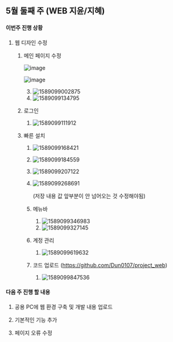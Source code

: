 ## 5월 둘째 주 (WEB 지윤/지혜)

#### 이번주 진행 상황

1. 웹 디자인 수정

   1. 메인 페이지 수정

      ![image](https://user-images.githubusercontent.com/40848202/81501631-674dc380-9314-11ea-9562-228fe48b1794.png)
      
      ![image](https://user-images.githubusercontent.com/40848202/81501650-7df41a80-9314-11ea-8736-e945c77680d1.png)

      3. ![1589099002875](C:\Users\박지윤\AppData\Roaming\Typora\typora-user-images\1589099002875.png)
      4. ![1589099134795](C:\Users\박지윤\AppData\Roaming\Typora\typora-user-images\1589099134795.png)

   2. 로그인 

      1. ![1589099111912](C:\Users\박지윤\AppData\Roaming\Typora\typora-user-images\1589099111912.png)

   3. 빠른 설치

      1. ![1589099168421](C:\Users\박지윤\AppData\Roaming\Typora\typora-user-images\1589099168421.png)

      2. ![1589099184559](C:\Users\박지윤\AppData\Roaming\Typora\typora-user-images\1589099184559.png)

      3. ![1589099207122](C:\Users\박지윤\AppData\Roaming\Typora\typora-user-images\1589099207122.png)

      4. ![1589099268691](C:\Users\박지윤\AppData\Roaming\Typora\typora-user-images\1589099268691.png)

         (저장 내용 값 앞부분이 안 넘어오는 것 수정해야됨)

      5. 메뉴바 

         1. ![1589099346983](C:\Users\박지윤\AppData\Roaming\Typora\typora-user-images\1589099346983.png)
         2. ![1589099327145](C:\Users\박지윤\AppData\Roaming\Typora\typora-user-images\1589099327145.png)

      6. 계정 관리 

         1. ![1589099619632](C:\Users\박지윤\AppData\Roaming\Typora\typora-user-images\1589099619632.png)

      7. 코드 업로드 (<https://github.com/Dun0107/project_web>)

         1. ![1589099847536](C:\Users\박지윤\AppData\Roaming\Typora\typora-user-images\1589099847536.png)

#### 다음 주 진행 할 내용

1. 공용 PC에 웹 환경 구축 및 개발 내용 업로드 

2. 기본적인 기능 추가

3. 페이지 오류 수정
